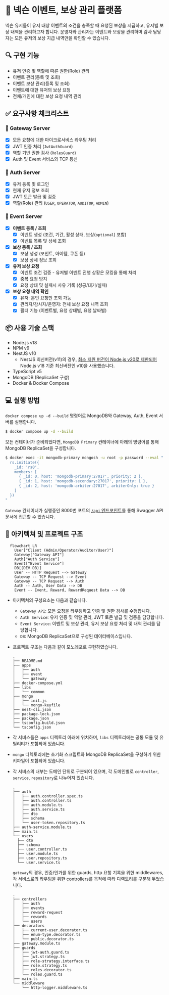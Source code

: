 # 🎁 넥슨 이벤트, 보상 관리 플랫폼

넥슨 유저들이 유저 대상 이벤트의 조건을 충족할 때 요청된 보상을 지급하고, 유저별 보상 내역을 관리하고자 합니다.
운영자와 관리자는 이벤트와 보상을 관리하며 감사 담당자는 모든 유저의 보상 지급 내역만을 확인할 수 있습니다.

## 🔍 구현 기능

- 유저 인증 및 역할에 따른 권한(Role) 관리
- 이벤트 관리(등록 및 조회)
- 이벤트 보상 관리(등록 및 조회)
- 이벤트에 대한 유저의 보상 요청
- 전체/개인에 대한 보상 요청 내역 관리

## ✅ 요구사항 체크리스트

### 🚪 Gateway Server

- [x] 모든 요청에 대한 마이크로서비스 라우팅 처리
- [x] JWT 인증 처리 (`JwtAuthGuard`)
- [x] 역할 기반 권한 검사 (`RolesGuard`)
- [x] Auth 및 Event 서비스와 TCP 통신

### 🔐 Auth Server

- [x] 유저 등록 및 로그인
- [x] 현재 유저 정보 조회
- [x] JWT 토큰 발급 및 검증
- [x] 역할(Role) 관리 (`USER`, `OPERATOR`, `AUDITOR`, `ADMIN`)

### 🎉 Event Server

- [x] **이벤트 등록 / 조회**
    - [x] 이벤트 생성 (조건, 기간, 활성 상태, 보상(`optional`) 포함)
    - [x] 이벤트 목록 및 상세 조회
- [x] **보상 등록 / 조회**
    - [x] 보상 생성 (포인트, 아이템, 쿠폰 등)
    - [x] 보상 상세 정보 조회
- [x] **유저 보상 요청**
    - [x] 이벤트 조건 검증 - 유저별 이벤트 진행 상황은 모킹을 통해 처리
    - [x] 중복 요청 방지
    - [x] 요청 상태 및 실패시 사유 기록 (성공/대기/실패)
- [x] **보상 요청 내역 확인**
    - [x] 유저: 본인 요청만 조회 가능
    - [x] 관리자/감사자/운영자: 전체 보상 요청 내역 조회
    - [x] 필터 기능 (이벤트별, 요청 상태별, 요청 날짜별)

## 📦 사용 기술 스택

- Node.js v18
- NPM v9
- NestJS v10
    - NestJS 최신버전(v11)의
      경우, [최소 지원 버전이 Node.js v20로 제한되어](https://docs.nestjs.com/migration-guide#nodejs-v16-and-v18-no-longer-supported)
      Node.js v18 기준 최신버전인 v10을 사용했습니다.
- TypeScript v5
- MongoDB (ReplicaSet 구성)
- Docker & Docker Compose

## 💻 실행 방법

`docker compose up -d --build` 명령어로 MongoDB와 Gateway, Auth, Event 서버를 실행합니다.

```bash
$ docker compose up -d --build
```

모든 컨테이너가 준비되었다면, `MongoDB Primary` 컨테이너에 아래의 명령어를 통해 MongoDB ReplicaSet을 구성합니다.

```bash
$ docker exec -it mongodb-primary mongosh -u root -p password --eval "
  rs.initiate({
    _id: 'rs0',
    members: [
      { _id: 0, host: 'mongodb-primary:27017', priority: 2 },
      { _id: 1, host: 'mongodb-secondary:27017', priority: 1 },
      { _id: 2, host: 'mongodb-arbiter:27017', arbiterOnly: true }
    ]
  })
"
```

`Gateway` 컨테이너가 실행중인 8000번 포트의 [`/api` 엔드포인트](http://localhost:8000/api)를 통해 Swagger API 문서에 접근할 수 있습니다.

## 🕋 아키텍쳐 및 프로젝트 구조

```mermaid
  flowchart LR
    User["Client (Admin/Operator/Auditor/User)"]
    Gateway["Gateway API"]
    Auth["Auth Service"]
    Event["Event Service"]
    DB[(DEV DB)]
    User -- HTTP Request --> Gateway
    Gateway -- TCP Request --> Event
    Gateway -- TCP Request --> Auth
    Auth -- Auth, User Data --> DB
    Event -- Event, Reward, RewardRequest Data --> DB
```

- 아키텍쳐의 구성요소는 다음과 같습니다.
    - `Gateway API`: 모든 요청을 라우팅하고 인증 및 권한 검사를 수행합니다.
    - `Auth Service`: 유저 인증 및 역할 관리, JWT 토큰 발급 및 검증을 담당합니다.
    - `Event Service`: 이벤트 및 보상 관리, 유저 보상 요청 처리 및 내역 관리를 담당합니다.
    - `DB`: MongoDB ReplicaSet으로 구성된 데이터베이스입니다.


- 프로젝트 구조는 다음과 같이 모노레포로 구현하였습니다.
  ```text
  .
  ├── README.md
  ├── apps
  │   ├── auth
  │   ├── event
  │   └── gateway
  ├── docker-compose.yml
  ├── libs
  │   └── common
  ├── mongo
  │   ├── init.js
  │   └── mongo-keyfile
  ├── nest-cli.json
  ├── package-lock.json
  ├── package.json
  ├── tsconfig.build.json
  └── tsconfig.json
  ```
- 각 서비스들은 `apps` 디렉토리 아래에 위치하며, `libs` 디렉토리에는 공통 모듈 및 유틸리티가 포함되어 있습니다.
- `mongo` 디렉토리에는 초기화 스크립트와 MongoDB ReplicaSet을 구성하기 위한 키파일이 포함되어 있습니다.

- 각 서비스의 내부는 도메인 단위로 구분되어 있으며,
  각 도메인별로 `controller`, `service`, `repository`로 나누어져 있습니다.
  ```text
  .
  ├── auth
  │   ├── auth.controller.spec.ts
  │   ├── auth.controller.ts
  │   ├── auth.module.ts
  │   ├── auth.service.ts
  │   ├── dto
  │   ├── schema
  │   └── user-token.repository.ts
  ├── auth-service.module.ts
  ├── main.ts
  └── users
    ├── dto
    ├── schema
    ├── user.controller.ts
    ├── user.module.ts
    ├── user.repository.ts
    └── user.service.ts
  ``` 
  `gateway`의 경우, 인증/인가를 위한 guards, http 요청 기록을 위한 middlewares, 각 서비스로의 라우팅을 위한 controllers를 목적에 따라 디렉토리를
  구분해 두었습니다.
  ```text
  .
  ├── controllers
  │   ├── auth
  │   ├── events
  │   ├── reward-request
  │   ├── rewards
  │   └── users
  ├── decorators
  │   ├── current-user.decorator.ts
  │   ├── enum-type.decorator.ts
  │   └── public.decorator.ts
  ├── gateway.module.ts
  ├── guards
  │   ├── jwt-auth.guard.ts
  │   ├── jwt.strategy.ts
  │   ├── role-strategy.interface.ts
  │   ├── role.strategy.ts
  │   ├── roles.decorator.ts
  │   └── roles.guard.ts
  ├── main.ts
  └── middleware
      └── http-logger.middleware.ts
  ```
